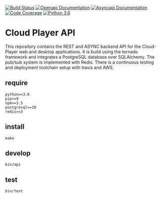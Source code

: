 [![Build Status](https://travis-ci.org/Cloud-Player/api.svg?branch=master)](https://travis-ci.org/Cloud-Player/api)
[![Openapi Documentation](https://img.shields.io/badge/doc-openapi-brightgreen.svg)](https://cloud-player.github.io/api/restapi.html)
[![Asyncapi Documentation](https://img.shields.io/badge/doc-asyncapi-brightgreen.svg)](https://cloud-player.github.io/api/asyncapi.html)
[![Code Coverage](https://codecov.io/gh/Cloud-Player/api/branch/master/graph/badge.svg)](https://codecov.io/gh/Cloud-Player/api)
[![Python 3.6](https://img.shields.io/badge/python-3.6-blue.svg)](https://www.python.org/downloads)

# Cloud Player API

This repository contains the REST and ASYNC backend API for the Cloud-Player
web and desktop applications. It is build using the tornado framework and integrates
a PostgreSQL database over SQLAlchemy. The pub/sub system is implemented with Redis.
There is a continuous testing and deployment toolchain setup with travis and AWS.

## require

```
python==3.6
pip>=9
npm>=3.5
postgresql>=10
redis>=3
```

## install
```
make
```

## develop
```
bin/api
```

## test
```
bin/test
```
